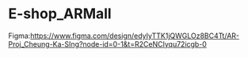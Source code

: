 # E-shop_ARMall
Figma:https://www.figma.com/design/edyIyTTK1jQWGLOz8BC4Tt/AR-Proj_Cheung-Ka-SIng?node-id=0-1&t=R2CeNCIyqu72icgb-0
